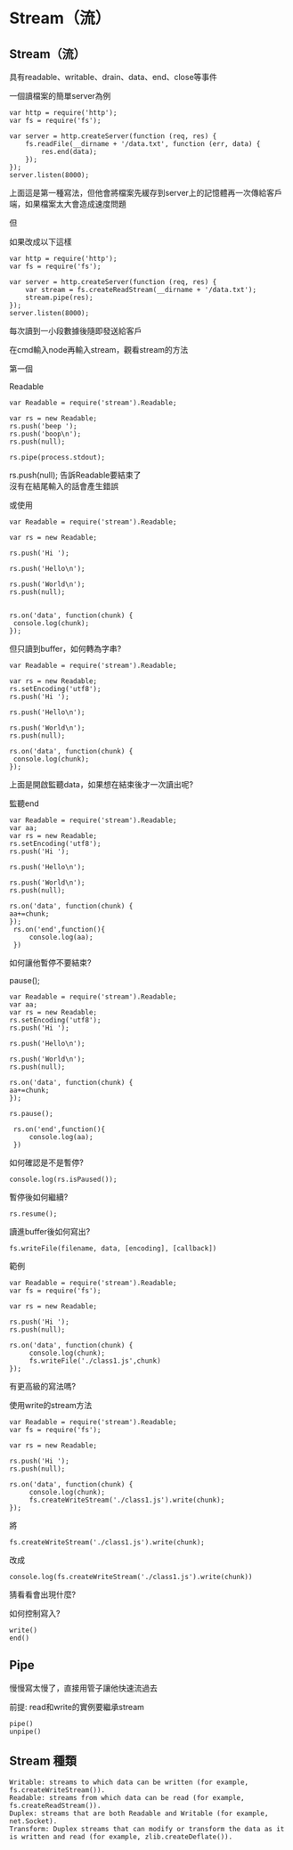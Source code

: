 # Stream（流）



## Stream（流）

具有readable、writable、drain、data、end、close等事件

一個讀檔案的簡單server為例

```text
var http = require('http');
var fs = require('fs');

var server = http.createServer(function (req, res) {
    fs.readFile(__dirname + '/data.txt', function (err, data) {
        res.end(data);
    });
});
server.listen(8000);
```

上面這是第一種寫法，但他會將檔案先緩存到server上的記憶體再一次傳給客戶端，如果檔案太大會造成速度問題

但

如果改成以下這樣

```text
var http = require('http');
var fs = require('fs');

var server = http.createServer(function (req, res) {
    var stream = fs.createReadStream(__dirname + '/data.txt');
    stream.pipe(res);
});
server.listen(8000);
```

每次讀到一小段數據後隨即發送給客戶

在cmd輸入node再輸入stream，觀看stream的方法

第一個

Readable

```text
var Readable = require('stream').Readable;

var rs = new Readable;
rs.push('beep ');
rs.push('boop\n');
rs.push(null);

rs.pipe(process.stdout);
```

rs.push\(null\); 告訴Readable要結束了  
沒有在結尾輸入的話會產生錯誤

或使用

```text
var Readable = require('stream').Readable;

var rs = new Readable;

rs.push('Hi ');

rs.push('Hello\n');

rs.push('World\n');
rs.push(null);


rs.on('data', function(chunk) {
 console.log(chunk);
});
```

但只讀到buffer，如何轉為字串?

```text
var Readable = require('stream').Readable;

var rs = new Readable;
rs.setEncoding('utf8');
rs.push('Hi ');

rs.push('Hello\n');

rs.push('World\n');
rs.push(null);

rs.on('data', function(chunk) {
 console.log(chunk);
});
```

上面是開啟監聽data，如果想在結束後才一次讀出呢?

監聽end

```text
var Readable = require('stream').Readable;
var aa;
var rs = new Readable;
rs.setEncoding('utf8');
rs.push('Hi ');

rs.push('Hello\n');

rs.push('World\n');
rs.push(null);

rs.on('data', function(chunk) {
aa+=chunk;
});
 rs.on('end',function(){
     console.log(aa);
 })
```

如何讓他暫停不要結束?

pause\(\);

```text
var Readable = require('stream').Readable;
var aa;
var rs = new Readable;
rs.setEncoding('utf8');
rs.push('Hi ');

rs.push('Hello\n');

rs.push('World\n');
rs.push(null);

rs.on('data', function(chunk) {
aa+=chunk;
});

rs.pause();

 rs.on('end',function(){
     console.log(aa);
 })
```

如何確認是不是暫停?

```text
console.log(rs.isPaused());
```

暫停後如何繼續?

```text
rs.resume();
```

讀進buffer後如何寫出?

```text
fs.writeFile(filename, data, [encoding], [callback])
```

範例

```text
var Readable = require('stream').Readable;
var fs = require('fs');

var rs = new Readable;

rs.push('Hi ');
rs.push(null);

rs.on('data', function(chunk) {
     console.log(chunk);
     fs.writeFile('./class1.js',chunk)
});
```

有更高級的寫法嗎?

使用write的stream方法

```text
var Readable = require('stream').Readable;
var fs = require('fs');

var rs = new Readable;

rs.push('Hi ');
rs.push(null);

rs.on('data', function(chunk) {
     console.log(chunk);
     fs.createWriteStream('./class1.js').write(chunk);
});
```

將

```text
fs.createWriteStream('./class1.js').write(chunk);
```

改成

```text
console.log(fs.createWriteStream('./class1.js').write(chunk))
```

猜看看會出現什麼?

如何控制寫入?

```text
write()
end()
```

## Pipe

慢慢寫太慢了，直接用管子讓他快速流過去

前提: read和write的實例要繼承stream

```text
pipe()
unpipe()
```

## Stream 種類

```text
Writable: streams to which data can be written (for example, fs.createWriteStream()).
Readable: streams from which data can be read (for example, fs.createReadStream()).
Duplex: streams that are both Readable and Writable (for example, net.Socket).
Transform: Duplex streams that can modify or transform the data as it is written and read (for example, zlib.createDeflate()).
```



